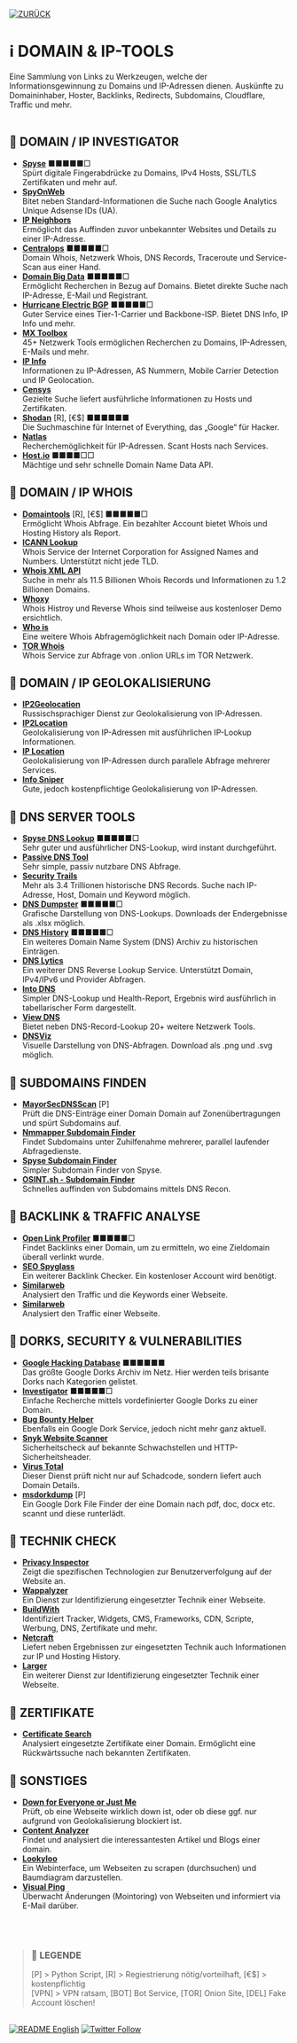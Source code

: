 <div align="left">
  <a href="https://github.com/ot2i7ba/OSINT/blob/main/de/"><img alt="ZURÜCK" src="https://img.shields.io/badge/ZURÜCK-lightgrey.svg?style=for-the-badge"></a>
</div>

# ℹ️ DOMAIN & IP-TOOLS
Eine Sammlung von Links zu Werkzeugen, welche der Informationsgewinnung zu Domains und IP-Adressen dienen. Auskünfte zu Domaininhaber, Hoster, Backlinks, Redirects, Subdomains, Cloudflare, Traffic und mehr.<br/><br/>

## 📑 DOMAIN / IP INVESTIGATOR
- **[Spyse](https://spyse.com/ "Spyse - Domain & IP Investigation")** ■■■■■□<br/>
Spürt digitale Fingerabdrücke zu Domains, IPv4 Hosts, SSL/TLS Zertifikaten und mehr auf.
- **[SpyOnWeb](https://spyonweb.com/ "SpyOnWeb")**<br/>
Bitet neben Standard-Informationen die Suche nach Google Analytics Unique Adsense IDs (UA).
- **[IP Neighbors](https://www.ip-neighbors.com/ "IP Neighbors")**<br/>
Ermöglicht das Auffinden zuvor unbekannter Websites und Details zu einer IP-Adresse.
- **[Centralops](https://centralops.net/co/domaindossier.aspx "Centralops")** ■■■■■□<br/>
Domain Whois, Netzwerk Whois, DNS Records, Traceroute und Service-Scan aus einer Hand.
- **[Domain Big Data](https://domainbigdata.com/ "Domain Big Data")** ■■■■■□<br/>
Ermöglicht Recherchen in Bezug auf Domains. Bietet direkte Suche nach IP-Adresse, E-Mail und Registrant.
- **[Hurricane Electric BGP](https://bgp.he.net/ "Hurricane Electric BGP")** ■■■■■□<br/>
Guter Service eines Tier-1-Carrier und Backbone-ISP. Bietet DNS Info, IP Info und mehr.
- **[MX Toolbox](https://mxtoolbox.com/NetworkTools.aspx "MX Toolsbox")**<br/>
45+ Netzwerk Tools ermöglichen Recherchen zu Domains, IP-Adressen, E-Mails und mehr.
- **[IP Info](https://ipinfo.io/ "IP Info")**<br/>
Informationen zu IP-Adressen, AS Nummern, Mobile Carrier Detection und IP Geolocation.
- **[Censys](https://search.censys.io/ "Censys")**<br/>
Gezielte Suche liefert ausführliche Informationen zu Hosts und Zertifikaten.
- **[Shodan](https://www.shodan.io/ "Shodan")** [R], [€$] ■■■■■■<br/>
Die Suchmaschine für Internet of Everything, das „Google“ für Hacker.
- **[Natlas](https://natlas.io/ "Natlas")**<br/>
Recherchemöglichkeit für IP-Adressen. Scant Hosts nach Services.
- **[Host.io](https://host.io/ "Host.io")** ■■■■□□<br/>
Mächtige und sehr schnelle Domain Name Data API.

## 📑 DOMAIN / IP WHOIS
- **[Domaintools](https://research.domaintools.com/ "Domaintools")** [R], [€$] ■■■■■□<br/>
Ermöglicht Whois Abfrage. Ein bezahlter Account bietet Whois und Hosting History als Report.
- **[ICANN Lookup](https://lookup.icann.org/ "ICANN Lookup")**<br/>
Whois Service der Internet Corporation for Assigned Names and Numbers. Unterstützt nicht jede TLD.
- **[Whois XML API](https://www.whoisxmlapi.com/de "Whois XML API")**<br/>
Suche in mehr als 11.5 Billionen Whois Records und Informationen zu 1.2 Billionen Domains.
- **[Whoxy](https://www.whoxy.com/ "Whoxy")**<br/>
Whois Histroy und Reverse Whois sind teilweise aus kostenloser Demo ersichtlich.
- **[Who is](https://who.is/ "Who is")**<br/>
Eine weitere Whois Abfragemöglichkeit nach Domain oder IP-Adresse.
- **[TOR Whois](https://torwhois.com/ "TOR Whois")**<br/>
Whois Service zur Abfrage von .onlion URLs im TOR Netzwerk.

## 📑 DOMAIN / IP GEOLOKALISIERUNG
- **[IP2Geolocation](https://ip2geolocation.com/ "IP2Geolocation")**<br/>
Russischsprachiger Dienst zur Geolokalisierung von IP-Adressen.
- **[IP2Location](https://www.ip2location.com/demo/ "IP2Location")**<br/>
Geolokalisierung von IP-Adressen mit ausführlichen IP-Lookup Informationen.
- **[IP Location](https://www.iplocation.net/ "IP Location")**<br/>
Geolokalisierung von IP-Adressen durch parallele Abfrage mehrerer Services.
- **[Info Sniper](https://www.infosniper.net/ "Info Sniper")**<br/>
Gute, jedoch kostenpflichtige Geolokalisierung von IP-Adressen.

## 📑 DNS SERVER TOOLS
- **[Spyse DNS Lookup](https://spyse.com/tools/dns-lookup "Spyse DNS Lookup")** ■■■■■□<br/>
Sehr guter und ausführlicher DNS-Lookup, wird instant durchgeführt.
- **[Passive DNS Tool](https://passivedns.mnemonic.no/ "Passive DNS Tool")**<br/>
Sehr simple, passiv nutzbare DNS Abfrage.
- **[Security Trails](https://securitytrails.com/dns-trails "Security Trails")**<br/>
Mehr als 3.4 Trillionen historische DNS Records. Suche nach IP-Adresse, Host, Domain und Keyword möglich.
- **[DNS Dumpster](https://dnsdumpster.com/ "DNS Dumpster")** ■■■■■□<br/>
Grafische Darstellung von DNS-Lookups. Downloads der Endergebnisse als .xlsx möglich.
- **[DNS History](http://dnshistory.org/ "DNS History")** ■■■■■□<br/>
Ein weiteres Domain Name System (DNS) Archiv zu historischen Einträgen.
- **[DNS Lytics](https://dnslytics.com/ "DNS Lytics")**<br/>
Ein weiterer DNS Reverse Lookup Service. Unterstützt Domain, IPv4/IPv6 und Provider Abfragen.
- **[Into DNS](https://intodns.com/ "Into DNS")**<br/>
Simpler DNS-Lookup und Health-Report, Ergebnis wird ausführlich in tabellarischer Form dargestellt.
- **[View DNS](https://viewdns.info/ "View DNS")**<br/>
Bietet neben DNS-Record-Lookup 20+ weitere Netzwerk Tools.
- **[DNSViz](https://dnsviz.net/ "DNSVis")**<br/>
Visuelle Darstellung von DNS-Abfragen. Download als .png und .svg möglich.

## 📑 SUBDOMAINS FINDEN
- **[MayorSecDNSScan](https://github.com/dievus/msdnsscan "MayorSecDNSScan")** [P]<br/>
Prüft die DNS-Einträge einer Domain Domain auf Zonenübertragungen und spürt Subdomains auf.
- **[Nmmapper Subdomain Finder](https://www.nmmapper.com/sys/tools/subdomainfinder/ "Nmmapper Subdomain Finder")**<br/>
Findet Subdomains unter Zuhilfenahme mehrerer, parallel laufender Abfragedienste.
- **[Spyse Subdomain Finder](https://spyse.com/tools/subdomain-finder "Spyse Subdomain Finder")**<br/>
Simpler Subdomain Finder von Spyse.
- **[OSINT.sh - Subdomain Finder](https://osint.sh/subdomain/ "OSINT.sh - Subdomain Finder")**<br/>
Schnelles auffinden von Subdomains mittels DNS Recon.

## 📑 BACKLINK & TRAFFIC ANALYSE
- **[Open Link Profiler](https://www.openlinkprofiler.org/ "Open Link Profiler")** ■■■■■□<br/>
Findet Backlinks einer Domain, um zu ermitteln, wo eine Zieldomain überall verlinkt wurde.
- **[SEO Spyglass](https://www.link-assistant.com/seo-spyglass/free-backlink-checker-tool.html "SEO Spyglass")**<br/>
Ein weiterer Backlink Checker. Ein kostenloser Account wird benötigt.
- **[Similarweb](http://vstat.info/ "VStat")**<br/>
Analysiert den Traffic und die Keywords einer Webseite.
- **[Similarweb](https://www.similarweb.com/de/ "Similarweb")**<br/>
Analysiert den Traffic einer Webseite.

## 📑 DORKS, SECURITY & VULNERABILITIES
- **[Google Hacking Database](https://www.exploit-db.com/google-hacking-database "Google Hacking Database")** ■■■■■■<br/>
Das größte Google Dorks Archiv im Netz. Hier werden teils brisante Dorks nach Kategorien gelistet.
- **[Investigator](https://abhijithb200.github.io/investigator/ "Investigator - A recon tool")** ■■■■■□<br/>
Einfache Recherche mittels vordefinierter Google Dorks zu einer Domain.
- **[Bug Bounty Helper](https://dorks.faisalahmed.me/ "Bug Bounty Helper")**<br/>
Ebenfalls ein Google Dork Service, jedoch nicht mehr ganz aktuell.
- **[Snyk Website Scanner](https://snyk.io/website-scanner/ "Snyk Website Scanner")**<br/>
Sicherheitscheck auf bekannte Schwachstellen und HTTP-Sicherheitsheader.
- **[Virus Total](https://www.virustotal.com/ "Virus Total")**<br/>
Dieser Dienst prüft nicht nur auf Schadcode, sondern liefert auch Domain Details.
- **[msdorkdump](https://github.com/dievus/msdorkdump "msdorkdump")** [P]<br/>
Ein Google Dork File Finder der eine Domain nach pdf, doc, docx etc. scannt und diese runterlädt.

## 📑 TECHNIK CHECK
- **[Privacy Inspector](https://themarkup.org/blacklight/ "Backlight Privacy Inspector")**<br/>
Zeigt die spezifischen Technologien zur Benutzerverfolgung auf der Website an.
- **[Wappalyzer](https://www.wappalyzer.com/ "Wappalyzer")**<br/>
Ein Dienst zur Identifizierung eingesetzter Technik einer Webseite.
- **[BuildWith](https://builtwith.com/de/ "BuildWith")**<br/>
Identifiziert Tracker, Widgets, CMS, Frameworks, CDN, Scripte, Werbung, DNS, Zertifikate und mehr.
- **[Netcraft](https://sitereport.netcraft.com/ "Netcraft")**<br/>
Liefert neben Ergebnissen zur eingesetzten Technik auch Informationen zur IP und Hosting History.
- **[Larger](https://www.larger.io/ "Larger")**<br/>
Ein weiterer Dienst zur Identifizierung eingesetzter Technik einer Webseite.

## 📑 ZERTIFIKATE
- **[Certificate Search](https://crt.sh/ "Certificate Search")**<br/>
Analysiert eingesetzte Zertifikate einer Domain. Ermöglicht eine Rückwärtssuche nach bekannten Zertifikaten.

## 📑 SONSTIGES
- **[Down for Everyone or Just Me](https://downforeveryoneorjustme.com/ "Down for Everyone or Just Me")**<br/>
Prüft, ob eine Webseite wirklich down ist, oder ob diese ggf. nur aufgrund von Geolokalisierung blockiert ist.
- **[Content Analyzer](https://app.buzzsumo.com/content/web "Content Analyzer")**<br/>
 Findet und analysiert die interessantesten Artikel und Blogs einer domain.
- **[Lookyloo](http://lookyloo.circl.lu "Lookyloo")**<br/>
Ein Webinterface, um Webseiten zu scrapen (durchsuchen) und Baumdiagram darzustellen.
- **[Visual Ping](https://visualping.io/ "Visual Ping")**<br/>
 Überwacht Änderungen (Mointoring) von Webseiten und informiert via E-Mail darüber.

<br/><br/>
>### 📌 LEGENDE
>[P] > Python Script, [R] > Regiestrierung nötig/vorteilhaft, [€$] > kostenpflichtig<br/>[VPN] > VPN ratsam, [BOT] Bot Service, [TOR] Onion Site, [DEL] Fake Account löschen!

<br/>
<div align="left">
  <a href="https://github.com/ot2i7ba/OSINT/blob/main/en/README.md"><img alt="README English" src="https://img.shields.io/badge/README-English-lightgrey.svg?style=for-the-badge"></a>
  <a href="https://twitter.com/intent/follow?screen_name=ot2i7ba"><img alt="Twitter Follow" src="https://img.shields.io/twitter/follow/ot2i7ba?logo=twitter&logoColor=white&style=for-the-badge"></a>
</div>
